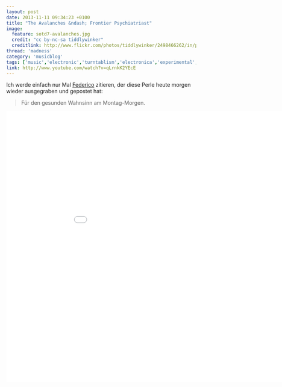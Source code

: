 ```yaml
---
layout: post
date: 2013-11-11 09:34:23 +0100
title: "The Avalanches &ndash; Frontier Psychiatriast"
image:
  feature: sotd7-avalanches.jpg
  credit: "cc by-nc-sa tiddlywinker"
  creditlink: http://www.flickr.com/photos/tiddlywinker/2498466262/in/photostream/
thread: 'madness'
category: 'musicblog'
tags: ['music','electronic','turntablism','electronica','experimental','indie','australian', 'song of the day']
link: http://www.youtube.com/watch?v=qLrnkK2YEcE
---
```


Ich werde einfach nur Mal [Federico](http://professorfedi.wordpress.com/) zitieren, der diese Perle heute morgen wieder ausgegraben und gepostet hat:

> Für den gesunden Wahnsinn am Montag-Morgen.

<iframe width="960" height="720" src="//www.youtube-nocookie.com/embed/qLrnkK2YEcE" frameborder="0" allowfullscreen></iframe>